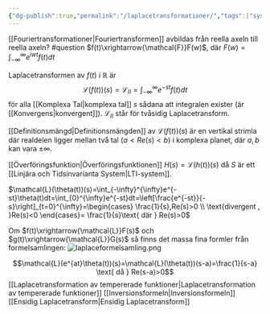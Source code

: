 ```yaml
---
{"dg-publish":true,"permalink":"/laplacetransformationer/","tags":["systemochtransformer"]}
---
```




[[Fouriertransformationer\|Fouriertransformen]] avbildas från reella axeln till reella axeln? #question 
$f(t)\xrightarrow{\mathcal{F}}F(w)$, där $F(w)=\int_{-\infty}^{\infty}e^{iwt}f(t)dt$

Laplacetransformen av $f(t)$ i $\mathbb{R}$ är
$$\mathcal{L}(f(t))(s)=\mathcal{L}_{II}=\int_{-\infty}^{\infty}e^{-st}f(t)dt$$
för alla [[Komplexa Tal\|komplexa tal]] $s$ sådana att integralen exister (är [[Konvergens\|konvergent]]). $\mathcal{L}_{II}$ står för tvåsidig Laplacetransform. 

[[Definitionsmängd\|Definitionsmängden]] av $\mathcal{L}(f(t))(s)$ är en vertikal strimla där realdelen ligger mellan två tal ($a<Re(s)<b$) i komplexa planet, där $a,b$ kan vara $\pm\infty$.

[[Överföringsfunktion\|Överföringsfunktionen]] $H(s)=\mathcal{L}(h(t))(s)$ då $S$ är ett [[Linjära och Tidsinvarianta System\|LTI-system]].

$\mathcal{L}(\theta(t))(s)=\int_{-\infty}^{\infty}e^{-st}\theta(t)dt=\int_{0}^{\infty}e^{-st}dt=\left[\frac{e^{-st}}{-s}\right]_{t=0}^{\infty}=\begin{cases} \frac{1}{s},Re(s)>0 \\ \text{divergent , }Re(s)<0 \end{cases}= \frac{1}{s}\text{ där } Re(s)>0$

Om $f(t)\xrightarrow{\mathcal{L}}F(s)$ och $g(t)\xrightarrow{\mathcal{L}}G(s)$ så finns det massa fina formler från formelsamlingen:
![laplaceformelsamling.png](/img/user/images/laplaceformelsamling.png)

$$\mathcal{L}(e^{at}\theta(t))(s)=\mathcal{L}(\theta(t))(s-a)=\frac{1}{s-a} \text{ då } Re(s-a)>0$$
[[Laplacetransformation av tempererade funktioner\|Laplacetransformation av tempererade funktioner]]
[[Inversionsformeln\|Inversionsformeln]]
[[Ensidig Laplacetransform\|Ensidig Laplacetransform]]
